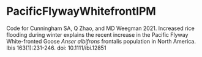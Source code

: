 # PacificFlywayWhitefrontIPM
Code for Cunningham SA, Q Zhao, and MD Weegman 2021. Increased rice flooding during winter explains the recent increase in the Pacific Flyway White-fronted Goose *Anser albifrons* frontalis population in North America. Ibis 163(1):231-246. doi: 10.1111/ibi.12851
